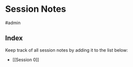 # Session Notes
#admin

## Index
Keep track of all session notes by adding it to the list below:

- [[Session 0]]